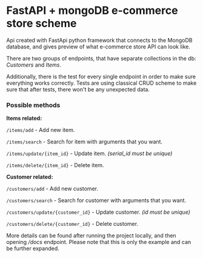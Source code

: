 # FastAPI + mongoDB e-commerce store scheme

Api created with FastApi python framework that connects to the MongoDB database, and gives preview of what e-commerce store API can look like.

There are two groups of endpoints, that have separate collections in the db: *Customers* and *Items*.

Additionally, there is the test for every single endpoint in order to make sure everything works correctly.
Tests are using classical CRUD scheme to make sure that after tests, there won't be any unexpected data.

### Possible methods
**Items related:**

`/items/add` - Add new item.

`/items/search` - Search for item with arguments that you want.

`/items/update/{item_id}` - Update item.  *(serial_id must be unique)*

`/items/delete/{item_id}` - Delete item.

**Customer related:**

`/customers/add` - Add new customer.

`/customers/search` - Search for customer with arguments that you want.

`/customers/update/{customer_id}` - Update customer. *(id must be unique)*

`/customers/delete/{customer_id}` - Delete customer.


More details can be found after running the project locally, and then opening */docs* endpoint.
Please note that this is only the example and can be further expanded.
